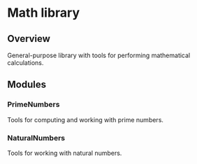 # Math library

## Overview

General-purpose library with tools for performing mathematical calculations.

## Modules

### PrimeNumbers

Tools for computing and working with prime numbers.

### NaturalNumbers

Tools for working with natural numbers.
